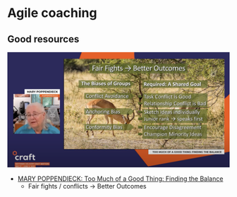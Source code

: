 # Agile coaching

## Good resources

![](../.gitbook/assets/image%20%28631%29.png)

* [MARY POPPENDIECK: Too Much of a Good Thing: Finding the Balance](https://youtu.be/gxKF26irjjQ)
  * Fair fights / conflicts -&gt; Better Outcomes


